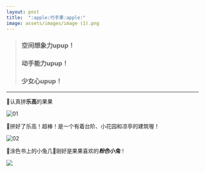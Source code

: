 ```yaml
---
layout: post
title:  ":apple:巧手果:apple:"
image: assets/images/image (1).png
---
```

> ### 空间想象力upup！
> ### 动手能力upup！
> ### 少女心upup！  

***  

:apple:认真拼**乐高**的果果

![01](https://i.loli.net/2021/03/14/LYXryC8Nw3xM2zo.png)

:apple:拼好了乐高！超棒！是一个有着台阶、小花园和凉亭的建筑喔！

![02](https://i.loli.net/2021/03/14/Gn6sYHfOeIXxQVd.png)

:apple:涂色书上的小兔几:rabbit2:刚好是果果喜欢的***粉色小兔***！

![](https://i.loli.net/2021/03/14/bO9r2hWuRa8DCUd.png)
